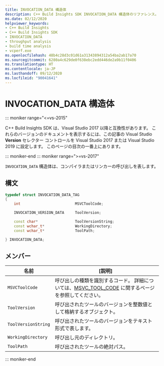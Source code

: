 ```yaml
---
title: INVOCATION_DATA 構造体
description: C++ Build Insights SDK INVOCATION_DATA 構造体のリファレンス。
ms.date: 02/12/2020
helpviewer_keywords:
- C++ Build Insights
- C++ Build Insights SDK
- INVOCATION_DATA
- throughput analysis
- build time analysis
- vcperf.exe
ms.openlocfilehash: 48b4c28d3c01d61a31343894312a54ba2ab17a70
ms.sourcegitcommit: 6280a4c629de0f638ebc2edd446de2a9b11f0406
ms.translationtype: HT
ms.contentlocale: ja-JP
ms.lasthandoff: 09/12/2020
ms.locfileid: "90041641"
---
```

# <a name="invocation_data-structure"></a>INVOCATION_DATA 構造体

::: moniker range="<=vs-2015"

C++ Build Insights SDK は、Visual Studio 2017 以降と互換性があります。 これらのバージョンのドキュメントを表示するには、この記事の Visual Studio **Version** セレクター コントロールを Visual Studio 2017 または Visual Studio 2019 に設定します。 このページの目次の一番上にあります。

::: moniker-end
::: moniker range=">=vs-2017"

`INVOCATION_DATA` 構造体は、コンパイラまたはリンカーの呼び出しを表します。

## <a name="syntax"></a>構文

```cpp
typedef struct INVOCATION_DATA_TAG
{
    int                         MSVCToolCode;

    INVOCATION_VERSION_DATA     ToolVersion;

    const char*                 ToolVersionString;
    const wchar_t*              WorkingDirectory;
    const wchar_t*              ToolPath;

} INVOCATION_DATA;
```

## <a name="members"></a>メンバー

| 名前 | [説明] |
|--|--|
| `MSVCToolCode` | 呼び出しの種類を識別するコード。 詳細については、[MSVC_TOOL_CODE](msvc-tool-code-enum.md) に関するページを参照してください。 |
| `ToolVersion` | 呼び出されたツールのバージョンを整数値として格納するオブジェクト。 |
| `ToolVersionString` | 呼び出されたツールのバージョンをテキスト形式で表します。 |
| `WorkingDirectory` | 呼び出し元のディレクトリ。 |
| `ToolPath` | 呼び出されたツールの絶対パス。 |

::: moniker-end
